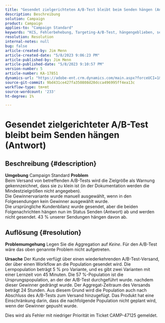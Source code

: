 ```yaml
---
title: "Gesendet zielgerichteten A/B-Test bleibt beim Senden hängen (Antwort)"
description: Beschreibung
solution: Campaign
product: Campaign
applies-to: "Campaign Standard"
keywords: "KCS, Fehlerbehebung, Targeting-A/B-Test, hängengeblieben, senden, Antwort, Adobe Campaign Standard, ACS"
resolution: Resolution
internal-notes: null
bug: false
article-created-by: Jim Menn
article-created-date: "5/8/2023 9:06:23 PM"
article-published-by: Jim Menn
article-published-date: "5/8/2023 9:10:57 PM"
version-number: 5
article-number: KA-17851
dynamics-url: "https://adobe-ent.crm.dynamics.com/main.aspx?forceUCI=1&pagetype=entityrecord&etn=knowledgearticle&id=3d75442a-e4ed-ed11-8849-6045bd006c82"
source-git-commit: 9bd431ce427fa350808d20dcca496995ff4ea13c
workflow-type: tm+mt
source-wordcount: '233'
ht-degree: 1%

---
```


# Gesendet zielgerichteter A/B-Test bleibt beim Senden hängen (Antwort)

## Beschreibung {#description}


<b>Umgebung</b>
Campaign Standard
<b>Problem</b>
<br>Beim Versand von betreffenden A/B-Tests wird die Zielgröße als Warnung gekennzeichnet, dass sie zu klein ist (in der Dokumentation werden die Mindestzielgrößen nicht angegeben).
<br>Die Gewinnervariante wurde manuell ausgewählt, wenn in den Folgesendungen kein Gewinner ausgewählt wurde.
<br>Die ursprüngliche Kundenbilanz wurde gesendet, aber die beiden Folgenachrichten hängen nun im Status Senden (Antwort) ab und werden nicht gesendet. 43 % unserer Sendungen hängen davon ab.

## Auflösung {#resolution}


<b>Problemumgehung</b>
Legen Sie die Aggregation auf *Keine*.
Für den A/B-Test wäre das oben genannte Problem nicht aufgetreten.

<b>Ursache</b>
Der Kunde verfügt über einen wiederkehrenden A/B-Test-Versand, der über einen Workflow an die Population gesendet wird.
Die Lernpopulation beträgt 5 % pro Variante, und es gibt zwei Varianten mit einer Lernzeit von 45 Minuten.
Die 57 %-Population ist die Ursprungspopulation, an der der A/B-Test durchgeführt wurde. nachdem dieser Gewinner gedrängt wurde.
Der Aggregat-Zeitraum des Versands beträgt 24 Stunden. Aus diesem Grund wird die Population auch nach Abschluss des A/B-Tests zum Versand hinzugefügt.
Das Produkt hat eine Einschränkung darin, dass die nachfolgende Population nicht geplant wird, wenn der Gewinner gepusht wurde.

Dies wird als Fehler mit niedriger Priorität im Ticket CAMP-47125 gemeldet.
